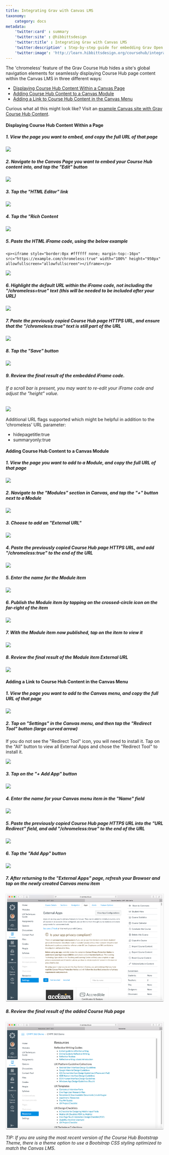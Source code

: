 ```yaml
---
title: Integrating Grav with Canvas LMS
taxonomy:
    category: docs
metadata:
    'twitter:card' : summary
    'twitter:site' : @hibbittsdesign
    'twitter:title' : Integrating Grav with Canvas LMS
    'twitter:description' : Step-by-step guide for embedding Grav Open Course Hub pages within the Canvas LMS.
    'twitter:image': 'http://learn.hibbittsdesign.org/coursehub/integrating-grav-with-canvas-lms/grav-with-canvas-lms.png'
---
```


The 'chromeless' feature of the Grav Course Hub hides a site's global navigation elements for seamlessly displaying Course Hub page content within the Canvas LMS in three different ways:

* [Displaying Course Hub Content Within a Canvas Page](#displaying-course-hub-content-within-a-page)
* [Adding Course Hub Content to a Canvas Module](#adding-course-hub-content-to-a-canvas-module)
* [Adding a Link to Course Hub Content in the Canvas Menu](#adding-a-link-to-course-hub-content-in-the-canvas-menu)

Curious what all this might look like? Visit an [example Canvas site with Grav Course Hub Content](https://canvas.sfu.ca/courses/36662).

#### Displaying Course Hub Content Within a Page

##### 1. View the page you want to embed, and copy the full URL of that page

![][3]

[3]: ../../images/displaying-course-hub-content-within-a-canvas-page/view-the-page-you-want-to-embed--and-copy-the-full-url-of-that-page.png

##### 2. Navigate to the Canvas Page you want to embed your Course Hub content into, and tap the "Edit" button

![][2]

[2]: ../../images/displaying-course-hub-content-within-a-canvas-page/navigate-to-the-canvas-page-you-want-to-embed-your-course-hub-content-into--and-tap-the--edit--butto.png

##### 3. Tap the "HTML Editor" link

![][4]

[4]: ../../images/displaying-course-hub-content-within-a-canvas-page/tap-the--html-editor--link.png

##### 4. Tap the "Rich Content

![][5]

[5]: ../../images/displaying-course-hub-content-within-a-canvas-page/tap-the--rich-content.png

##### 5. Paste the HTML iFrame code, using the below example

```
<p><iframe style="border:0px #ffffff none; margin-top:-16px" src="https://example.com/chromeless:true" width="100%" height="950px" allowfullscreen="allowfullscreen"></iframe></p>

```

![][6]

[6]: ../../images/displaying-course-hub-content-within-a-canvas-page/paste-the-html-iframe-code--using-the-below-example.png

##### 6. Highlight the default URL within the iFrame code, not including the "/chromeless=true" text (this will be needed to be included after your URL)

![][7]

[7]: ../../images/displaying-course-hub-content-within-a-canvas-page/highlight-the-default-url-within-the-iframe-code--not-including-the---chromeless-true--text--this-wi.png

##### 7. Paste the previously copied Course Hub page HTTPS URL, and ensure that the "/chromeless:true" text is still part of the URL

![][8]

[8]: ../../images/displaying-course-hub-content-within-a-canvas-page/paste-the-previously-copied-course-hub-page-https-url--and-ensure-that-the---chromeless-true--text-i.png

##### 8. Tap the "Save" button

![][9]

[9]: ../../images/displaying-course-hub-content-within-a-canvas-page/tap-the--save--button.png

##### 9. Review the final result of the embedded iFrame code.

###### If a scroll bar is present, you may want to re-edit your iFrame code and adjust the "height" value.

![][26]

[26]: ../../images/displaying-course-hub-content-within-a-canvas-page/review-the-final-result-of-the-embedded-iframe-code.png

Additional URL flags supported which might be helpful in addition to the 'chromeless' URL parameter:

* hidepagetitle:true
* summaryonly:true

#### Adding Course Hub Content to a Canvas Module

##### 1. View the page you want to add to a Module, and copy the full URL of that page

![][11]

[11]: ../../images/displaying-course-hub-content-within-a-canvas-page/view-the-page-you-want-to-add-to-a-module--and-copy-the-full-url-of-that-page.png

##### 2. Navigate to the "Modules" section in Canvas, and tap the "+" button next to a Module

![][12]

[12]: ../../images/displaying-course-hub-content-within-a-canvas-page/navigate-to-the--modules--section-in-canvas--and-tap-the-----button-next-to-a-module-.png

##### 3. Choose to add an "External URL"

![][13]

[13]: ../../images/displaying-course-hub-content-within-a-canvas-page/choose-to-add-an--external-url-.png

##### 4. Paste the previously copied Course Hub page HTTPS URL, and add "/chromeless:true" to the end of the URL

![][14]

[14]: ../../images/displaying-course-hub-content-within-a-canvas-page/paste-the-previously-copied-course-hub-page-https-url--and-add---chromeless-true--to-the-end-of-the-.png

##### 5. Enter the name for the Module item

![][15]

[15]: ../../images/displaying-course-hub-content-within-a-canvas-page/enter-the-name-for-the-module-item.png

##### 6. Publish the Module item by tapping on the crossed-circle icon on the far-right of the item

![][16]

[16]: ../../images/displaying-course-hub-content-within-a-canvas-page/publish-the-module-item-by-tapping-on-the-crossed-circle-icon-on-the-far-right-of-the-item.png

##### 7. With the Module item now published, tap on the item to view it

![][17]

[17]: ../../images/displaying-course-hub-content-within-a-canvas-page/with-the-module-item-now-published--tap-on-the-item-to-view-it.png

##### 8. Review the final result of the Module item External URL

![][18]

[18]: ../../images/displaying-course-hub-content-within-a-canvas-page/review-the-final-result-of-the-module-item-external-url.png

#### Adding a Link to Course Hub Content in the Canvas Menu

##### 1. View the page you want to add to the Canvas menu, and copy the full URL of that page

![][20]

[20]: ../../images/displaying-course-hub-content-within-a-canvas-page/view-the-page-you-want-to-add-to-the-canvas-menu--and-copy-the-full-url-of-that-page.png

##### 2. Tap on "Settings" in the Canvas menu, and then tap the "Redirect Tool" button (large curved arrow)

If you do not see the "Redirect Tool" icon, you will need to install it. Tap on the "All" button to view all External Apps and chose the "Redirect Tool" to install it.

![][21]

[21]: ../../images/displaying-course-hub-content-within-a-canvas-page/tap-on--settings--in-the-canvas-menu--and-then-tap-the--redirect-tool--button--large-curved-arrow-.png

##### 3. Tap on the "+ Add App" button

![][22]

[22]: ../../images/displaying-course-hub-content-within-a-canvas-page/tap-on-the---add-app--button.png

##### 4. Enter the name for your Canvas menu item in the "Name" field

![][23]

[23]: ../../images/displaying-course-hub-content-within-a-canvas-page/enter-the-name-for-your-canvas-menu-item-in-the--name--field.png

##### 5. Paste the previously copied Course Hub page HTTPS URL into the "URL Redirect" field, and add "/chromeless:true" to the end of the URL

![][24]

[24]: ../../images/displaying-course-hub-content-within-a-canvas-page/paste-the-previously-copied-course-hub-page-https-url-into-the--url-redirect--field--and-add---chrom.png

##### 6. Tap the "Add App" button

![][25]

[25]: ../../images/displaying-course-hub-content-within-a-canvas-page/tap-the--add-app--button.png

##### 7. After returning to the "External Apps" page, refresh your Browser and tap on the newly created Canvas menu item

![](../../images/displaying-course-hub-content-within-a-canvas-page/after-returning-to-the--external-apps--page--refresh-your-browser-and-tap-on-the-newly-created-canva.png)

##### 8. Review the final result of the added Course Hub page

![](../../images/displaying-course-hub-content-within-a-canvas-page/review-the-final-result-of-the-added-course-hub-page.png)

_TIP: If you are using the most recent version of the Course Hub Bootstrap Theme, there is a theme option to use a Bootstrap CSS styling optimized to match the Canvas LMS._
